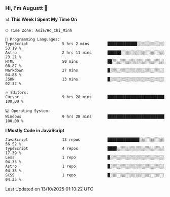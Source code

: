 ### Hi, I'm Augustt 👋

<!--START_SECTION:waka-->
📊 **This Week I Spent My Time On** 

```text
🕑︎ Time Zone: Asia/Ho_Chi_Minh

💬 Programming Languages: 
TypeScript               5 hrs 2 mins        █████████████░░░░░░░░░░░░   53.19 % 
Astro                    2 hrs 11 mins       ██████░░░░░░░░░░░░░░░░░░░   23.21 % 
HTML                     50 mins             ██░░░░░░░░░░░░░░░░░░░░░░░   08.87 % 
Markdown                 27 mins             █░░░░░░░░░░░░░░░░░░░░░░░░   04.88 % 
JSON                     13 mins             █░░░░░░░░░░░░░░░░░░░░░░░░   02.32 % 

🔥 Editors: 
Cursor                   9 hrs 28 mins       █████████████████████████   100.00 % 

💻 Operating System: 
Windows                  9 hrs 28 mins       █████████████████████████   100.00 % 
```

**I Mostly Code in JavaScript** 

```text
JavaScript               13 repos            ██████████████░░░░░░░░░░░   56.52 % 
TypeScript               4 repos             ████░░░░░░░░░░░░░░░░░░░░░   17.39 % 
Less                     1 repo              █░░░░░░░░░░░░░░░░░░░░░░░░   04.35 % 
Astro                    1 repo              █░░░░░░░░░░░░░░░░░░░░░░░░   04.35 % 
SCSS                     1 repo              █░░░░░░░░░░░░░░░░░░░░░░░░   04.35 % 
```




 Last Updated on 13/10/2025 01:10:22 UTC
<!--END_SECTION:waka-->
